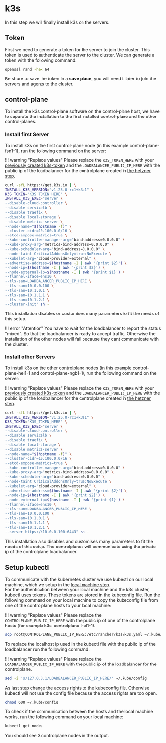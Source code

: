 # k3s
In this step we will finally install k3s on the servers.

## Token
First we need to generate a token for the server to join the cluster. This token is used to authenticate the server to the cluster. We can generate a token with the following command:
```bash
openssl rand -hex 64
```

Be shure to save the token in a **save place**, you will need it later to join the servers and agents to the cluster. 

## control-plane
To install the k3s control-plane software on the control-plane host, we have to separate the installation to the first installed control-plane and the other control-planes.

### Install first Server
To install k3s on the first control-plane node (in this example control-plane-fsn1-1), run the following command on the server:

!!! warning "Replace values"
    Please replace the `K3S_TOKEN_HERE` with your [previously created k3s-token](#token) and the `LOADBALANCER_PUBLIC_IP_HERE` with the public ip of the loadbalancer for the controlplane created in [the hetzner step](../hetzner/#create-load-balancers).  

```bash hl_lines="3 22"
curl -sfL https://get.k3s.io | \
INSTALL_K3S_VERSION="v1.25.0-rc1+k3s1" \
K3S_TOKEN="K3S_TOKEN_HERE" \
INSTALL_K3S_EXEC="server \
--disable-cloud-controller \
--disable servicelb \
--disable traefik \
--disable local-storage \
--disable metrics-server \
--node-name="$(hostname -f)" \
--cluster-cidr=10.100.0.0/16 \
--etcd-expose-metrics=true \
--kube-controller-manager-arg="bind-address=0.0.0.0" \
--kube-proxy-arg="metrics-bind-address=0.0.0.0" \
--kube-scheduler-arg="bind-address=0.0.0.0" \
--node-taint CriticalAddonsOnly=true:NoExecute \
--kubelet-arg="cloud-provider=external" \
--advertise-address=$(hostname -I | awk '{print $2}') \
--node-ip=$(hostname -I | awk '{print $2}') \
--node-external-ip=$(hostname -I | awk '{print $1}') \
--flannel-iface=ens10 \
--tls-san=LOADBALANCER_PUBLIC_IP_HERE \
--tls-san=10.0.0.100 \
--tls-san=10.1.0.1 \
--tls-san=10.1.1.1 \
--tls-san=10.1.2.1 \
--cluster-init" sh -
```

This installation disables or customises many parameters to fit the needs of this setup.

!!! error "Attention"
    You have to wait for the loadbalancer to report the status "mixed". So that the loadbalancer is ready to accept traffic. Otherwise the installation of the other nodes will fail because they cant communicate with the cluster. 

### Install other Servers
To install k3s on the other controlplane nodes (in this example control-plane-hel1-1 and control-plane-ngb1-1), run the following command on the server:

!!! warning "Replace values"
    Please replace the `K3S_TOKEN_HERE` with your [previously created k3s-token](#token) and the `LOADBALANCER_PUBLIC_IP_HERE` with the public ip of the loadbalancer for the controlplane created in [the hetzner step](../hetzner/#create-load-balancers).  

```bash hl_lines="3 22"
curl -sfL https://get.k3s.io | \
INSTALL_K3S_VERSION="v1.25.0-rc1+k3s1" \
K3S_TOKEN="K3S_TOKEN_HERE" \
INSTALL_K3S_EXEC="server \
--disable-cloud-controller \
--disable servicelb \
--disable traefik \
--disable local-storage \
--disable metrics-server \
--node-name="$(hostname -f)" \
--cluster-cidr=10.100.0.0/16 \
--etcd-expose-metrics=true \
--kube-controller-manager-arg="bind-address=0.0.0.0" \
--kube-proxy-arg="metrics-bind-address=0.0.0.0" \
--kube-scheduler-arg="bind-address=0.0.0.0" \
--node-taint CriticalAddonsOnly=true:NoExecute \
--kubelet-arg="cloud-provider=external" \
--advertise-address=$(hostname -I | awk '{print $2}') \
--node-ip=$(hostname -I | awk '{print $2}') \
--node-external-ip=$(hostname -I | awk '{print $1}') \
--flannel-iface=ens10 \
--tls-san=LOADBALANCER_PUBLIC_IP_HERE \
--tls-san=10.0.0.100 \
--tls-san=10.1.0.1 \
--tls-san=10.1.1.1 \
--tls-san=10.1.2.1 \
--server https://10.0.0.100:6443" sh -
```

This installation also disables and customises many parameters to fit the needs of this setup. The controlplanes will communicate using the private-ip of the controlplane loadbalancer. 

## Setup kubectl
To communicate with the kubernetes cluster we use kubectl on our local machine, which we setup in the [local machine step](../../prerequisites/local-machine/#kubectl).  
For the authentication between your local machine and the k3s cluster, kubectl uses tokens. These tokens are stored in the kubeconfig file. 
Run the following command on your local machine to copy the kubeconfig file from one of the controlplane hosts to your local machine:

!!! warning "Replace values"
    Please replace the `CONTROLPLANE_PUBLIC_IP_HERE` with the public ip of one of the controlplane hosts (for example k3s-controlplane-hel1-1).

```bash
scp root@CONTROLPLANE_PUBLIC_IP_HERE:/etc/rancher/k3s/k3s.yaml ~/.kube/config
```

To replace the localhost ip used in the kubectl file with the public ip of the loadbalancer run the following command. 

!!! warning "Replace values"
    Please replace the `LOADBALANCER_PUBLIC_IP_HERE` with the public ip of the loadbalancer for the controlplane.

```bash
sed -i 's/127.0.0.1/LOADBALANCER_PUBLIC_IP_HERE/' ~/.kube/config
```

As last step change the access rights to the kubeconfig file. Otherwise kubectl will not use the config file because the access rights are too open. 
```bash
chmod 600 ~/.kube/config
```

To check if the communication between the hosts and the local machine works, run the following command on your local machine:
```bash
kubectl get nodes
```
You should see 3 controlplane nodes in the output. 